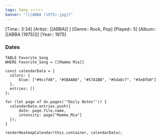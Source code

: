 ```yaml
---
tags: Song ⭐⭐⭐⭐⭐ 
banner: "![[ABBA (1975).jpg]]"
---
```

[Time:: 3:34]
[Artist:: [[ABBA]] ]
[Genre:: Rock, Pop]
[Played:: 5]
[Album:: [[ABBA (1975)]]]
[Year:: 1975]
### Dates
````dataview
TABLE Favorite_Song
WHERE Favorite_Song = [[Mamma Mia]]
````
  ```dataviewjs
const calendarData = { 
	colors: { 
		blue: ["#9ccfd8", "#5BAAB8", "#57A1BB", "#5da8c7", "#3e8fb0"] 
	}, 
	entries: [] 
}; 

for (let page of dv.pages('"Daily Notes"')) { 
	calendarData.entries.push({ 
		date: page.file.name, 
		intensity: page["Mamma_Mia"]
	}); 
} 

renderHeatmapCalendar(this.container, calendarData);
```
